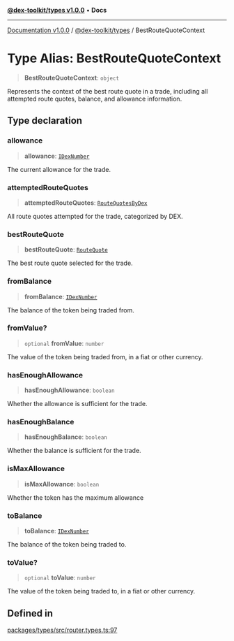 [**@dex-toolkit/types v1.0.0**](../README.md) • **Docs**

***

[Documentation v1.0.0](../../../packages.md) / [@dex-toolkit/types](../README.md) / BestRouteQuoteContext

# Type Alias: BestRouteQuoteContext

> **BestRouteQuoteContext**: `object`

Represents the context of the best route quote in a trade, including all attempted route quotes, balance, and allowance information.

## Type declaration

### allowance

> **allowance**: [`IDexNumber`](../interfaces/IDexNumber.md)

The current allowance for the trade.

### attemptedRouteQuotes

> **attemptedRouteQuotes**: [`RouteQuotesByDex`](RouteQuotesByDex.md)

All route quotes attempted for the trade, categorized by DEX.

### bestRouteQuote

> **bestRouteQuote**: [`RouteQuote`](RouteQuote.md)

The best route quote selected for the trade.

### fromBalance

> **fromBalance**: [`IDexNumber`](../interfaces/IDexNumber.md)

The balance of the token being traded from.

### fromValue?

> `optional` **fromValue**: `number`

The value of the token being traded from, in a fiat or other currency.

### hasEnoughAllowance

> **hasEnoughAllowance**: `boolean`

Whether the allowance is sufficient for the trade.

### hasEnoughBalance

> **hasEnoughBalance**: `boolean`

Whether the balance is sufficient for the trade.

### isMaxAllowance

> **isMaxAllowance**: `boolean`

Whether the token has the maximum allowance

### toBalance

> **toBalance**: [`IDexNumber`](../interfaces/IDexNumber.md)

The balance of the token being traded to.

### toValue?

> `optional` **toValue**: `number`

The value of the token being traded to, in a fiat or other currency.

## Defined in

[packages/types/src/router.types.ts:97](https://github.com/niZmosis/dex-toolkit/blob/3d8b41b44787b30fbea5de3ab4737662ffb61bc8/packages/types/src/router.types.ts#L97)
